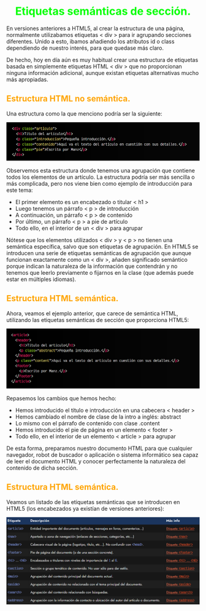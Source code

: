 # <span style="color:lime"><center>Etiquetas semánticas de sección.<center></center></span>

En versiones anteriores a HTML5, al crear la estructura de una página, normalmente utilizabamos etiquetas < div > para ir agrupando secciones diferentes. Unido a esto, ibamos añadiendo los atributos id o class dependiendo de nuestro interés, para que quedase más claro.

De hecho, hoy en día aún es muy habitual crear una estructura de etiquetas basada en simplemente etiquetas HTML < div > que no proporcionan ninguna información adicional, aunque existan etiquetas alternativas mucho más apropiadas.

## <span style="color:orange">Estructura HTML no semántica.</span>
Una estructura como la que menciono podría ser la siguiente:

![alt text](./imagenes-etiquetas-semanticas-de-seccion/image.png)

Observemos esta estructura donde tenemos una agrupación que contiene todos los elementos de un artículo. La estructura podría ser más sencilla o más complicada, pero nos viene bien como ejemplo de introducción para este tema:

   - El primer elemento es un encabezado o titular < h1 >
   - Luego tenemos un párrafo < p > de introducción
   - A continuación, un párrafo < p > de contenido
   - Por último, un párrafo < p > a pie de artículo
   - Todo ello, en el interior de un < div > para agrupar

Nótese que los elementos utilizados < div > y < p > no tienen una semántica específica, salvo que son etiquetas de agrupación. En HTML5 se introducen una serie de etiquetas semánticas de agrupación que aunque funcionan exactamente como un < div >, añaden significado semántico porque indican la naturaleza de la información que contendrán y no tenemos que leerlo previamente o fijarnos en la clase (que además puede estar en múltiples idiomas).

## <span style="color:orange">Estructura HTML semántica.</span>
Ahora, veamos el ejemplo anterior, que carece de semántica HTML, utilizando las etiquetas semánticas de sección que proporciona HTML5:

![alt text](./imagenes-etiquetas-semanticas-de-seccion/image-1.png)

Repasemos los cambios que hemos hecho:

   - Hemos introducido el título e introducción en una cabecera < header >
   - Hemos cambiado el nombre de clase de la intro a inglés: abstract
   - Lo mismo con el párrafo de contenido con clase .content
   - Hemos introducido el pie de página en un elemento < footer >
   - Todo ello, en el interior de un elemento < article > para agrupar

De esta forma, preparamos nuestro documento HTML para que cualquier navegador, robot de buscador o aplicación o sistema informático sea capaz de leer el documento HTML y conocer perfectamente la naturaleza del contenido de dicha sección.

## <span style="color:orange">Estructura HTML semántica.</span>
Veamos un listado de las etiquetas semánticas que se introducen en HTML5 (los encabezados ya existían de versiones anteriores):

![alt text](./imagenes-etiquetas-semanticas-de-seccion/image-2.png)

